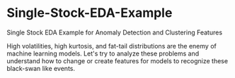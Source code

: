# Single-Stock-EDA-Example
Single Stock EDA Example for Anomaly Detection and Clustering Features

High volatilities, high kurtosis, and fat-tail distributions are the enemy of machine learning models. Let's try to analyze these problems and understand how to change or create features for models to recognize these black-swan like events.
